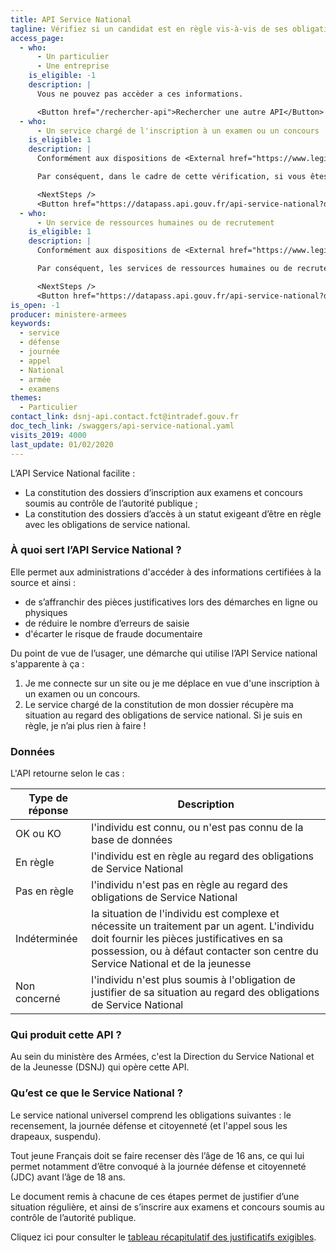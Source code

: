 ```yaml
---
title: API Service National
tagline: Vérifiez si un candidat est en règle vis-à-vis de ses obligations de Service National et peut s’inscrire au concours ou à l’examen dont vous êtes en charge.
access_page:
  - who:
      - Un particulier
      - Une entreprise
    is_eligible: -1
    description: |
      Vous ne pouvez pas accèder a ces informations.

      <Button href="/rechercher-api">Rechercher une autre API</Button>
  - who:
      - Un service chargé de l'inscription à un examen ou un concours
    is_eligible: 1
    description: |
      Conformément aux dispositions de <External href="https://www.legifrance.gouv.fr/codes/article_lc/LEGIARTI000021960309/">l’article L114-6</External> du *code du service national*, les personnes de moins de 25 ans assujetties à l'obligation de participer à la journée défense et citoyenneté doivent être en règle pour être autorisées à s'inscrire aux examens et concours soumis au contrôle de l'autorité publique.

      Par conséquent, dans le cadre de cette vérification, si vous êtes un service chargé de l'inscription à un examen ou un concours soumis au contrôle de l'autorité publique, pouvez faire une demande d'accès à l'API :

      <NextSteps />
      <Button href="https://datapass.api.gouv.fr/api-service-national?demarche=inscription-examens">Remplir une demande</Button>
  - who:
      - Un service de ressources humaines ou de recrutement
    is_eligible: 1
    description: |
      Conformément aux dispositions de <External href="https://www.legifrance.gouv.fr/codes/article_lc/LEGIARTI000024042593">l’article L111-3</External> du code du service national, nul ne peut être investi de fonctions publiques s'il ne justifie avoir satisfait aux obligations imposées par ce code.

      Par conséquent, les services de ressources humaines ou de recrutement chargés, en application de dispositions statutaires, de vérifier la situation des personnes de moins de 25 ans au regard des obligations de service national, sont autorisés à faire une demande d'accès à l'API :

      <NextSteps />
      <Button href="https://datapass.api.gouv.fr/api-service-national?demarche=inscription-examens">Remplir une demande</Button>
is_open: -1
producer: ministere-armees
keywords:
  - service
  - défense
  - journée
  - appel
  - National
  - armée
  - examens
themes:
  - Particulier
contact_link: dsnj-api.contact.fct@intradef.gouv.fr
doc_tech_link: /swaggers/api-service-national.yaml
visits_2019: 4000
last_update: 01/02/2020
---
```


L’API Service National facilite :

- La constitution des dossiers d’inscription aux examens et concours soumis au contrôle de l’autorité publique ;
- La constitution des dossiers d’accès à un statut exigeant d’être en règle avec les obligations de service national.

### À quoi sert l’API Service National ?

Elle permet aux administrations d'accéder à des informations certifiées à la source et ainsi :

- de s’affranchir des pièces justificatives lors des démarches en ligne ou physiques
- de réduire le nombre d’erreurs de saisie
- d'écarter le risque de fraude documentaire

Du point de vue de l’usager, une démarche qui utilise l’API Service national s'apparente à ça :

1. Je me connecte sur un site ou je me déplace en vue d'une inscription à un examen ou un concours.
2. Le service chargé de la constitution de mon dossier récupère ma situation au regard des obligations de service national. Si je suis en règle, je n’ai plus rien à faire !

### Données

L'API retourne selon le cas :

| Type de réponse | Description                                                                                                                                                                                                                 |
| --------------- | --------------------------------------------------------------------------------------------------------------------------------------------------------------------------------------------------------------------------- |
| OK ou KO        | l'individu est connu, ou n'est pas connu de la base de données                                                                                                                                                              |
| En règle        | l'individu est en règle au regard des obligations de Service National                                                                                                                                                       |
| Pas en règle    | l'individu n'est pas en règle au regard des obligations de Service National                                                                                                                                                 |
| Indéterminée    | la situation de l'individu est complexe et nécessite un traitement par un agent. L'individu doit fournir les pièces justificatives en sa possession, ou à défaut contacter son centre du Service National et de la jeunesse |
| Non concerné    | l'individu n'est plus soumis à l'obligation de justifier de sa situation au regard des obligations de Service National                                                                                                      |

### Qui produit cette API ?

Au sein du ministère des Armées, c'est la Direction du Service National et de la Jeunesse (DSNJ) qui opère cette API.

### Qu’est ce que le Service National ?

Le service national universel comprend les obligations suivantes : le recensement, la journée défense et citoyenneté (et l'appel sous les drapeaux, suspendu).

Tout jeune Français doit se faire recenser dès l’âge de 16 ans, ce qui lui permet notamment d’être convoqué à la journée défense et citoyenneté (JDC) avant l’âge de 18 ans.

Le document remis à chacune de ces étapes permet de justifier d’une situation régulière, et ainsi de s’inscrire aux examens et concours soumis au contrôle de l’autorité publique.

Cliquez ici pour consulter le [tableau récapitulatif des justificatifs exigibles](/resources/justificatifs_exigibles_service_national.pdf).

